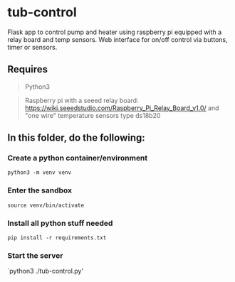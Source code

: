 # tub-control
Flask app to control pump and heater using raspberry pi equipped with a relay
board and temp sensors. Web interface for on/off control via buttons, timer
or sensors.

## Requires
> Python3

> Raspberry pi with a seeed relay board: https://wiki.seeedstudio.com/Raspberry_Pi_Relay_Board_v1.0/
> and "one wire" temperature sensors type ds18b20

## In this folder, do the following:
### Create a python container/environment
`python3 -m venv venv`
### Enter the sandbox
`source venv/bin/activate`
### Install all python stuff needed
`pip install -r requirements.txt`
### Start the server
`python3 ./tub-control.py'

